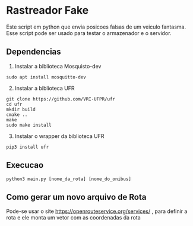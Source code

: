 # Rastreador Fake 

Este script em python que envia posicoes falsas de um veiculo fantasma. Esse script pode ser usado para testar o armazenador e o servidor.

## Dependencias

1. Instalar a biblioteca Mosquisto-dev
```
sudo apt install mosquitto-dev
```

2. Instalar a biblioteca UFR 
```
git clone https://github.com/VRI-UFPR/ufr
cd ufr
mkdir build
cmake ..
make
sudo make install
```

3. Instalar o wrapper da biblioteca UFR
```shell
pip3 install ufr
```

## Execucao

```
python3 main.py [nome_da_rota] [nome_do_onibus]
```

## Como gerar um novo arquivo de Rota

Pode-se usar o site https://openrouteservice.org/services/ , para definir a rota e ele monta um vetor com as coordenadas da rota

